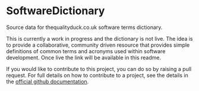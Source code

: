 # SoftwareDictionary
Source data for thequalityduck.co.uk software terms dictionary.

This is currently a work in progress and the dictionary is not live. The idea is to provide a collaborative, community driven resource that provides simple definitions of common terms and acronyms used within software development. Once live the link will be available in this readme.

If you would like to contribute to this project, you can do so by raising a pull request.  For full details on how to contribute to a project, see the details in the [official github documentation](https://docs.github.com/en/get-started/exploring-projects-on-github/contributing-to-a-project).
